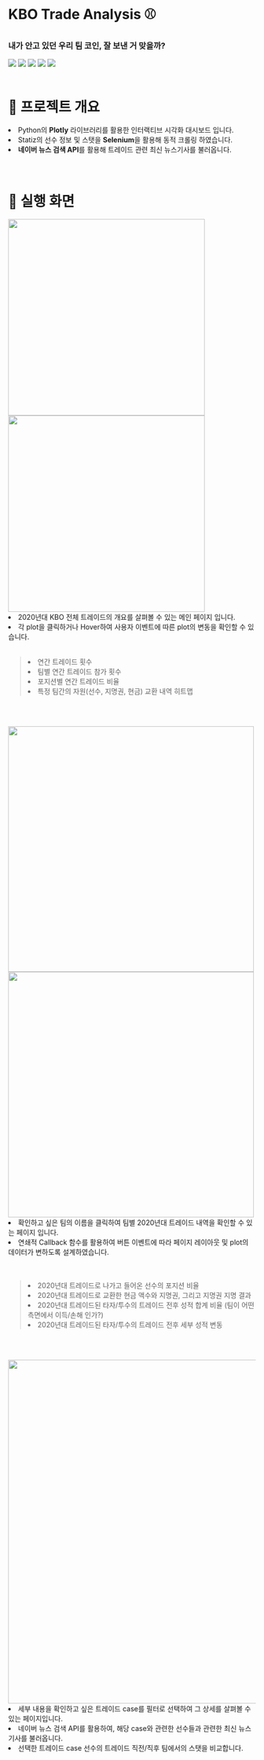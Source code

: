 # KBO Trade Analysis ⚾
### 내가 안고 있던 우리 팀 코인, 잘 보낸 거 맞을까?

<img src="https://img.shields.io/badge/Jupyter-F37626?style=for-the-badge&logo=Jupyter&logoColor=white"> <img src="https://img.shields.io/badge/Selenium-43B02A?style=for-the-badge&logo=Selenium&logoColor=white"> <img src="https://img.shields.io/badge/Plotly-3F4F75?style=for-the-badge&logo=Plotly&logoColor=white"> <img src="https://img.shields.io/badge/Bootstrap-7952B3?style=for-the-badge&logo=Bootstrap&logoColor=white"> <img src="https://img.shields.io/badge/CSS3-1572B6?style=for-the-badge&logo=CSS3&logoColor=white"> 
<br><br>

# 🚀 프로젝트 개요
<li>Python의 <b>Plotly</b> 라이브러리를 활용한 인터랙티브 시각화 대시보드 입니다.</li>
<li>Statiz의 선수 정보 및 스탯을 <b>Selenium</b>을 활용해 동적 크롤링 하였습니다.</li>
<li><b>네이버 뉴스 검색 API</b>를 활용해 트레이드 관련 최신 뉴스기사를 불러옵니다.</li>
<br><br>

# 🧠 실행 화면

<img src="https://github.com/user-attachments/assets/5cfd0514-8adc-4839-8ebf-6ee39fd4ddeb" width="400">
<img src="https://github.com/user-attachments/assets/7e4cc09f-c043-446e-be05-2410b600cbcc" width="400">
<li>2020년대 KBO 전체 트레이드의 개요를 살펴볼 수 있는 메인 페이지 입니다.</li>
<li> 각 plot을 클릭하거나 Hover하여 사용자 이벤트에 따른 plot의 변동을 확인할 수 있습니다.
<br><br>

> <li>연간 트레이드 횟수</li>
> <li>팀별 연간 트레이드 참가 횟수</li>
> <li>포지션별 연간 트레이드 비율</li>
> <li>특정 팀간의 자원(선수, 지명권, 현금) 교환 내역 히트맵</li>
<br><br>

<img src="https://github.com/user-attachments/assets/0012963f-aa9d-4f5c-8a7f-4b5ce17edef4" width="500">
<img src="https://github.com/user-attachments/assets/42cdd39c-23ac-48ef-a41f-c6efe5cdab75" width="500">
<li>확인하고 싶은 팀의 이름을 클릭하여 팀별 2020년대 트레이드 내역을 확인할 수 있는 페이지 입니다.</li>
<li>연쇄적 Callback 함수를 활용하여 버튼 이벤트에 따라 페이지 레이아웃 및 plot의 데이터가 변하도록 설계하였습니다.</li>
<br><br>

> <li>2020년대 트레이드로 나가고 들어온 선수의 포지션 비율</li>
> <li>2020년대 트레이드로 교환한 현금 액수와 지명권, 그리고 지명권 지명 결과</li>
> <li>2020년대 트레이드된 타자/투수의 트레이드 전후 성적 합계 비율 (팀이 어떤 측면에서 이득/손해 인가?)</li>
> <li>2020년대 트레이드된 타자/투수의 트레이드 전후 세부 성적 변동 </li>
<br><br>

<img src="https://github.com/user-attachments/assets/1ac573d6-ec06-4abc-a697-6350bb4ebf75" width="700">
<li>세부 내용을 확인하고 싶은 트레이드 case를 필터로 선택하여 그 상세를 살펴볼 수 있는 페이지입니다.</li>
<li>네이버 뉴스 검색 API를 활용하여, 해당 case와 관련한 선수들과 관련한 최신 뉴스 기사를 불러옵니다.</li>
<li>선택한 트레이드 case 선수의 트레이드 직전/직후 팀에서의 스탯을 비교합니다.</li>
<br><br>
